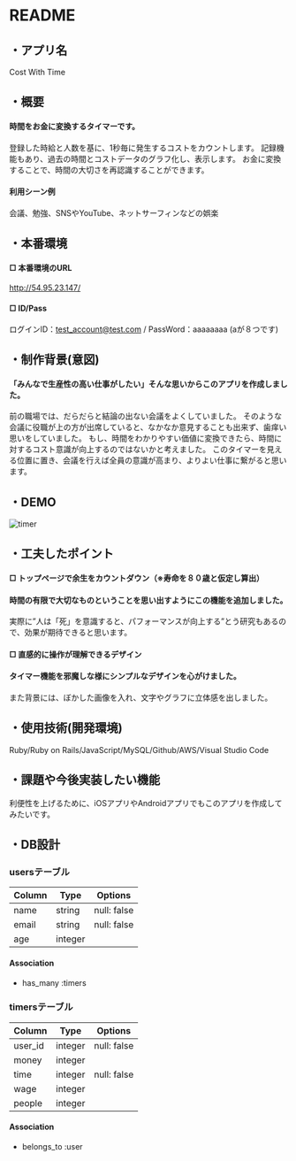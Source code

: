 # README

## ・アプリ名
Cost With Time

## ・概要
#### 時間をお金に変換するタイマーです。
登録した時給と人数を基に、1秒毎に発生するコストをカウントします。
記録機能もあり、過去の時間とコストデータのグラフ化し、表示します。
お金に変換することで、時間の大切さを再認識することができます。

#### 利用シーン例
会議、勉強、SNSやYouTube、ネットサーフィンなどの娯楽

## ・本番環境
#### □ 本番環境のURL
http://54.95.23.147/
#### □ ID/Pass
ログインID：test_account@test.com  /  PassWord：aaaaaaaa (aが８つです)

## ・制作背景(意図)
#### 「みんなで生産性の高い仕事がしたい」そんな思いからこのアプリを作成しました。
前の職場では、だらだらと結論の出ない会議をよくしていました。
そのような会議に役職が上の方が出席していると、なかなか意見することも出来ず、歯痒い思いをしていました。
もし、時間をわかりやすい価値に変換できたら、時間に対するコスト意識が向上するのではないかと考えました。
このタイマーを見える位置に置き、会議を行えば全員の意識が高まり、よりよい仕事に繋がると思います。

## ・DEMO
<img alt="timer" src = "https://gyazo.com/b6ab0e516c6b4dba9c7c00d5fa705fb6">

## ・工夫したポイント
#### □ トップページで余生をカウントダウン（※寿命を８０歳と仮定し算出）
#### 時間の有限で大切なものということを思い出すようにこの機能を追加しました。
実際に”人は「死」を意識すると、パフォーマンスが向上する”とう研究もあるので、効果が期待できると思います。

#### □ 直感的に操作が理解できるデザイン
#### タイマー機能を邪魔しな様にシンプルなデザインを心がけました。
また背景には、ぼかした画像を入れ、文字やグラフに立体感を出しました。

## ・使用技術(開発環境)
Ruby/Ruby on Rails/JavaScript/MySQL/Github/AWS/Visual Studio Code

## ・課題や今後実装したい機能
利便性を上げるために、iOSアプリやAndroidアプリでもこのアプリを作成してみたいです。

## ・DB設計

### usersテーブル

|Column|Type|Options|
|------|----|-------|
|name|string|null: false|
|email|string|null: false|
|age|integer||

#### Association
- has_many :timers   

### timersテーブル

|Column|Type|Options|
|------|----|-------|
|user_id|integer|null: false|
|money|integer||
|time|integer|null: false|
|wage|integer||
|people|integer||

#### Association
- belongs_to :user